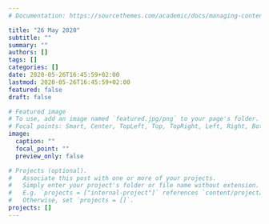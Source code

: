 ```yaml
---
# Documentation: https://sourcethemes.com/academic/docs/managing-content/

title: "26 May 2020"
subtitle: ""
summary: ""
authors: []
tags: []
categories: []
date: 2020-05-26T16:45:59+02:00
lastmod: 2020-05-26T16:45:59+02:00
featured: false
draft: false

# Featured image
# To use, add an image named `featured.jpg/png` to your page's folder.
# Focal points: Smart, Center, TopLeft, Top, TopRight, Left, Right, BottomLeft, Bottom, BottomRight.
image:
  caption: ""
  focal_point: ""
  preview_only: false

# Projects (optional).
#   Associate this post with one or more of your projects.
#   Simply enter your project's folder or file name without extension.
#   E.g. `projects = ["internal-project"]` references `content/project/deep-learning/index.md`.
#   Otherwise, set `projects = []`.
projects: []
---
```

